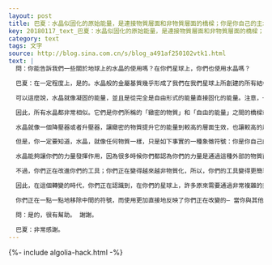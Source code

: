 ```yaml
---
layout: post
title: 巴夏：水晶似固化的原始能量，是連接物質層面和非物質層面的橋樑；你是你自己的主水晶
key: 20180117_text_巴夏：水晶似固化的原始能量，是連接物質層面和非物質層面的橋樑；你是你自己的主水晶
category: text
tags: 文字
source: http://blog.sina.com.cn/s/blog_a491af250102vtk1.html
text: |
  問：你能告訴我們一些關於地球上的水晶的使用嗎？在你們星球上，你們也使用水晶嗎？

  巴夏：在一定程度上，是的。水晶般的金屬基質幾乎形成了我們在我們星球上所創建的所有結構。儘管我們使用水晶的樣式與你們並不完全一樣，但是，在某些方面我們還是有一些相似的地方。

  可以這麼說，水晶就像凝固的能量，並且是從完全是自由形式的能量直接固化的能量。注意，一切物質都是由自由形式的原始能量構建而成的。將自由形式的原始能量結晶化、凝固化，讓它表示賦予物質世界形象的模板的原始的或者根本的、完美的構造形狀（，這就是水晶）。

  因此，所有水晶都非常相似。它們是你們所稱的「緻密的物質」和「自由的能量」之間的橋樑或連接，能夠起到門閥或通道的作用。通過水晶這種通道，你們所稱的更輕的靈性層面和緻密的物質層面之間的溝通，就能夠相互交織、相互作用、相互交流。

  水晶就像一個降壓器或者升壓器，讓緻密的物質提升它的能量到較高的層面生效，也讓較高的層面降低它的能量到物質層面生效。這樣看來，水晶是一個門閥，它能夠按照你的意識在它這個特定的矩陣上面的編程模式來運作，或者說按照你選擇如何認同它來運作。你懂了嗎？

  但是，你一定要知道，水晶，就像任何物質一樣，只是如下事實的一種象徵符號：你是你自己的主水晶（master crystal），你本身就是使用某種物質來產生力量的水晶 - 因為你們習慣於從物質的角度來思考，你們習慣於擁有物質的工具。

  水晶能夠讓你們的力量發揮作用，因為很多時候你們都認為你們的力量是通過這種外部的物質而發揮作用的；因為很多時候你們都不相信你們能夠擁有與你們所認為的水晶的力量一樣大的力量。但是，你是你自己的主水晶，（你本身就擁有強大的力量）。外部符號只是如下事實的反映：使用水晶而發生的任何事情，實際上都是你自己做的。

  不過，你們正在改進你們的工具；你們正在變得越來越非物質化，所以，你們的工具變得更簡單了，也更加直接地代表了創造你的實相的力量。

  因此，在這個轉變的時代，你們正在認識到，在你們的星球上，許多原來需要通過非常複雜的技術裝備製造出來的東西，現在只需借助非常簡單的分子結構就能夠製造出來 - 簡單的分子結構是操縱那種能量的非常明確的表示，是你們正在處理的能量自身的結構。

  你們正在一點一點地移除中間的符號，而使用更加直接地反映了你們正在改變的– 當你與其他人打交道，或者與另一種情況交互的時候——能量的符號 。你懂了嗎？這對你是否有幫助？

  問：是的，很有幫助。 謝謝。

  巴夏：非常感謝。
---
```


{%- include algolia-hack.html -%}
